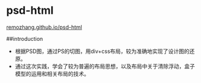 # psd-html

[remozhang.github.io/psd-html](https://remozhang.github.io/psd-html/)

##introduction
* 根据PSD图，通过PS的切图，用div+css布局，较为准确地实现了设计图的还原。
* 通过这次实践，学会了较为普遍的布局思想，以及布局中关于清除浮动，盒子模型的运用和相关布局的技术。
